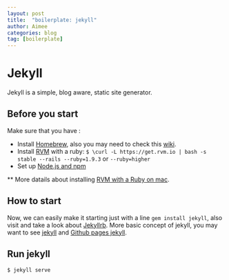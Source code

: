 ```yaml
---
layout: post
title:  "boilerplate: jekyll"
author: Aimee
categories: blog
tag: [boilerplate]
---
```


# Jekyll 

Jekyll is a simple, blog aware, static site generator. 


## Before you start 
Make sure that you have : 

* Install [Homebrew](http://brew.sh/), also you may need to check this [wiki](https://github.com/mxcl/homebrew/wiki).
* Install [RVM](https://rvm.io/) with a ruby: `$ \curl -L https://get.rvm.io | bash -s stable --rails --ruby=1.9.3` or `--ruby=higher`
* Set up [Node.js and npm](http://shapeshed.com/setting-up-nodejs-and-npm-on-mac-osx/)

** More datails about installing [RVM with a Ruby on mac](http://www.moncefbelyamani.com/how-to-install-xcode-homebrew-git-rvm-ruby-on-mac/).

## How to start 
Now, we can easily make it starting just with a line `gem install jekyll`, also visit and take a look about [Jekyllrb](http://jekyllrb.com/). More basic concept of jekyll, you may want to see [jekyll](https://github.com/mojombo/jekyll) and [Github pages jekyll](http://pages.github.com/).

## Run jekyll

`$ jekyll serve`